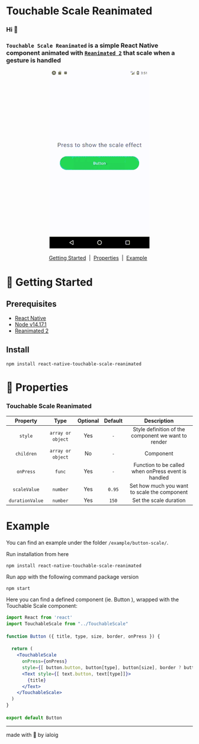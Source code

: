 
# Touchable Scale Reanimated

### Hi 👋

### `Touchable Scale Reanimated` is a simple React Native component animated with [`Reanimated 2`](https://www.reanimated2.com/) that scale when a gesture is handled

<p align="center">
  <img src="./example/button-scale/src/assets/img/scale-button.gif" alt="TouchableScale">
</p>

<div align="center">
  <a href="#GettingStarted">Getting Started</a> &nbsp;|&nbsp;
  <a href="#Properties">Properties</a> &nbsp;|&nbsp;
  <a href="#Example">Example</a> &nbsp;
</div>

<h1 id="Getting-Started">🚀 Getting Started</h1>

## Prerequisites

* [React Native](https://facebook.github.io/react-native/docs/getting-started.html)
* [Node v14.17.1](https://nodejs.org/en/)
* [Reanimated 2](https://docs.swmansion.com/react-native-reanimated/)

## Install

```shell
npm install react-native-touchable-scale-reanimated
```

<h1 id="Properties">📝 Properties</h1>

### Touchable Scale Reanimated

| Property                      | Type                                                  | Optional |  Default                                                                                                                                                                                       | Description                                              |
| :-----: | :---------------------------------------------------: | :-------:| :-----------------------------------------------: | :--------------------:|
| `style`| `array or object`|Yes| `-`| Style definition of the component we want to render|
| `children`| `array or object`|No|`-`| Component|
| `onPress`| `func`|Yes|`-`| Function to be called when onPress event is handled|
| `scaleValue`| `number`|Yes|`0.95`| Set how much you want to scale the component|
| `durationValue`|`number`|Yes| `150`| Set the scale duration|

<h1 id="Example">Example</h1>

You can find an example under the folder `/example/button-scale/`.

Run installation from here

```shell
npm install react-native-touchable-scale-reanimated
```

Run app with the following command package version

```shell
npm start
```

Here you can find a defined component (ie. Button ), wrapped with the Touchable Scale component:

```jsx
import React from 'react'
import TouchableScale from "../TouchableScale"

function Button ({ title, type, size, border, onPress }) {

  return (
    <TouchableScale 
      onPress={onPress} 
      style={[ button.button, button[type], button[size], border ? button.border : null ]]}>
      <Text style={[ text.button, text[type]]}>
        {title}
      </Text>
    </TouchableScale>
  )
}

export default Button
```

---
made with 💪 by ialoig
